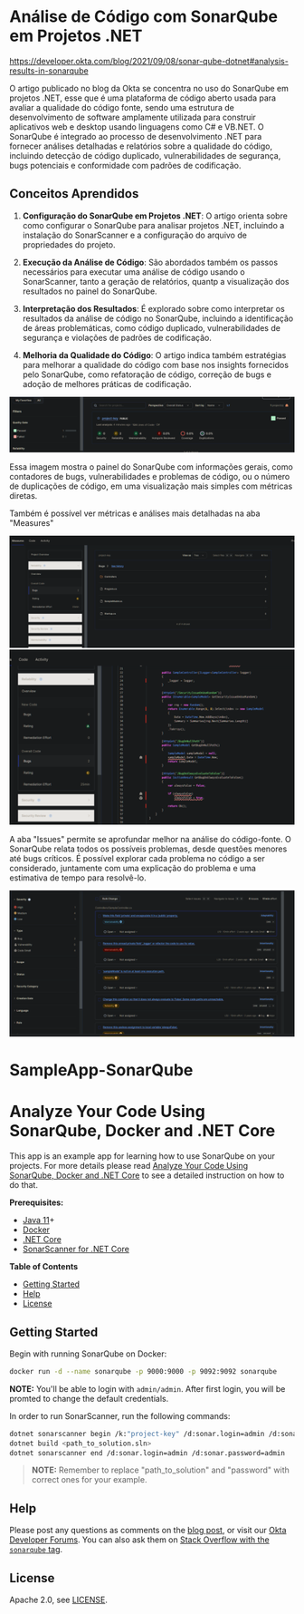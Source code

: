 # Análise de Código com SonarQube em Projetos .NET

https://developer.okta.com/blog/2021/09/08/sonar-qube-dotnet#analysis-results-in-sonarqube

O artigo publicado no blog da Okta se concentra no uso do SonarQube em projetos .NET, esse que é uma plataforma de código aberto usada para avaliar a qualidade do código fonte, sendo uma estrutura de desenvolvimento de software amplamente utilizada para construir aplicativos web e desktop usando linguagens como C# e VB.NET. O SonarQube é integrado ao processo de desenvolvimento .NET para fornecer análises detalhadas e relatórios sobre a qualidade do código, incluindo detecção de código duplicado, vulnerabilidades de segurança, bugs potenciais e conformidade com padrões de codificação.

## Conceitos Aprendidos

1. **Configuração do SonarQube em Projetos .NET**: O artigo orienta sobre como configurar o SonarQube para analisar projetos .NET, incluindo a instalação do SonarScanner e a configuração do arquivo de propriedades do projeto.

2. **Execução da Análise de Código**: São abordados também os passos necessários para executar uma análise de código usando o SonarScanner, tanto a geração de relatórios, quantp a visualização dos resultados no painel do SonarQube.

3. **Interpretação dos Resultados**: É explorado sobre como interpretar os resultados da análise de código no SonarQube, incluindo a identificação de áreas problemáticas, como código duplicado, vulnerabilidades de segurança e violações de padrões de codificação.

4. **Melhoria da Qualidade do Código**: O artigo indica também estratégias para melhorar a qualidade do código com base nos insights fornecidos pelo SonarQube, como refatoração de código, correção de bugs e adoção de melhores práticas de codificação.

<img alt="sonarqube" src="./assets/Captura de tela 1.png">


Essa imagem mostra o painel do SonarQube com informações gerais, como contadores de bugs, vulnerabilidades e problemas de código, ou o número de duplicações de código, em uma visualização mais simples com métricas diretas.

Também é possível ver métricas e análises mais detalhadas na aba "Measures"

<img alt="sonarqube" src="./assets/Captura de tela 2.png">

<img alt="sonarqube" src="./assets/Captura de tela 3.png">


A aba "Issues" permite se aprofundar melhor na análise do código-fonte. O SonarQube relata todos os possíveis problemas, desde questões menores até bugs críticos. É possível explorar cada problema no código a ser considerado, juntamente com uma explicação do problema e uma estimativa de tempo para resolvê-lo.

<img alt="sonarqube" src="./assets/Captura de tela 4.png">

# SampleApp-SonarQube

# Analyze Your Code Using SonarQube, Docker and .NET Core

This app is an example app for learning how to use SonarQube on your projects. For more details please read [Analyze Your Code Using SonarQube, Docker and .NET Core](link_to_replace) to see a detailed instruction on how to do that.

**Prerequisites:**

- [Java 11](https://adoptopenjdk.net/)+
- [Docker](https://docs.docker.com/get-docker/)
- [.NET Core](https://dotnet.microsoft.com/download)
- [SonarScanner for .NET Core](https://github.com/SonarSource/sonar-scanner-msbuild/releases/download/4.7.1.2311/sonar-scanner-msbuild-4.7.1.2311-netcoreapp2.0.zip)

**Table of Contents**

- [Getting Started](#getting-started)
- [Help](#help)
- [License](#license)

## Getting Started

Begin with running SonarQube on Docker:
```sh
docker run -d --name sonarqube -p 9000:9000 -p 9092:9092 sonarqube
```

**NOTE:** You'll be able to login with `admin/admin`. After first login, you will be promted to change the default credentials.

In order to run SonarScanner, run the following commands:

```sh
dotnet sonarscanner begin /k:"project-key" /d:sonar.login=admin /d:sonar.password=admin
dotnet build <path_to_solution.sln>
dotnet sonarscanner end /d:sonar.login=admin /d:sonar.password=admin
```

> **NOTE:** Remember to replace "path_to_solution" and "password" with correct ones for your example.

## Help

Please post any questions as comments on the [blog post](link_to_replace), or visit our [Okta Developer Forums](https://devforum.okta.com/). You can also ask them on [Stack Overflow with the `sonarqube` tag](https://stackoverflow.com/tags/sonarqube).

## License

Apache 2.0, see [LICENSE](LICENSE).
